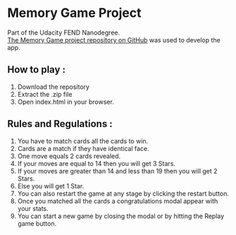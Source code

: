 # Memory Game Project

Part of the Udacity FEND Nanodegree.  
<a target="_blank" href="https://github.com/udacity/fend-project-memory-game">The Memory Game project repository on GitHub</a> was used to develop the app.
## How to play :
1.	Download the repository
2.	Extract the .zip file
3.	Open index.html in your browser.

## Rules and Regulations :
1. You have to match cards all the cards to win.
2. Cards are a match if they have identical face.
3. One move equals 2 cards revealed.
4. If your moves are equal to 14 then you will get 3 Stars.
5. If your moves are greater than 14 and less than 19 then you will get 2 Stars.
6. Else you will get 1 Star.
7. You can also restart the game at any stage by clicking the restart button.
8. Once you matched all the cards a congratulations modal appear with your stats.
9. You can start a new game by closing the modal or by hitting the Replay game button.

